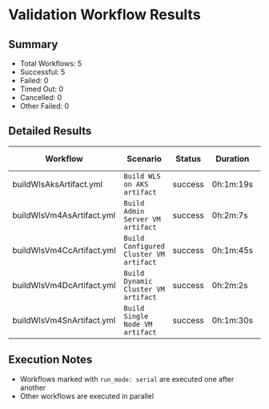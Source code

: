 # Validation Workflow Results

## Summary
- Total Workflows: 5
- Successful: 5
- Failed: 0
- Timed Out: 0
- Cancelled: 0
- Other Failed: 0

## Detailed Results

| Workflow | Scenario | Status | Duration | Run URL |
|----------|----------|---------|-----------|----------|
| buildWlsAksArtifact.yml | `Build WLS on AKS artifact` | success | 0h:1m:19s | [View Run](https://github.com/azure-javaee/weblogic-azure/actions/runs/17508990478) |
| buildWlsVm4AsArtifact.yml | `Build Admin Server VM artifact` | success | 0h:2m:7s | [View Run](https://github.com/azure-javaee/weblogic-azure/actions/runs/17508991431) |
| buildWlsVm4CcArtifact.yml | `Build Configured Cluster VM artifact` | success | 0h:1m:45s | [View Run](https://github.com/azure-javaee/weblogic-azure/actions/runs/17508992505) |
| buildWlsVm4DcArtifact.yml | `Build Dynamic Cluster VM artifact` | success | 0h:2m:2s | [View Run](https://github.com/azure-javaee/weblogic-azure/actions/runs/17508993375) |
| buildWlsVm4SnArtifact.yml | `Build Single Node VM artifact` | success | 0h:1m:30s | [View Run](https://github.com/azure-javaee/weblogic-azure/actions/runs/17508994449) |


## Execution Notes
- Workflows marked with `run_mode: serial` are executed one after another
- Other workflows are executed in parallel
